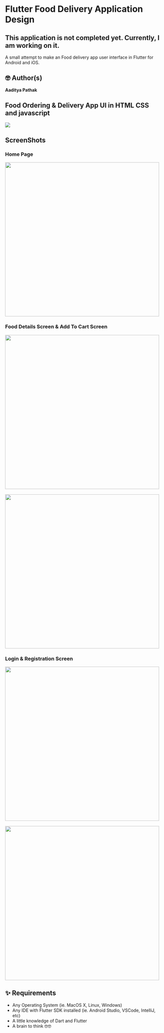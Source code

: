 # Flutter Food Delivery Application Design

## This application is not completed yet. Currently, I am working on it. 
A small attempt to make an Food delivery app user interface in Flutter for Android and iOS.

## 🤓 Author(s)
**Aaditya Pathak**

## Food Ordering & Delivery App UI in HTML CSS and javascript 
<img src="screens/full_ui.png"  />

## ScreenShots
### Home Page
<img src="screens/home_screen.jpg" height="500em" />

### Food Details Screen & Add To Cart Screen
<img src="screens/detail_screen.jpg" height="500em" /> &nbsp;&nbsp;&nbsp;&nbsp; <img src="screens/add_to_cart_screen.jpg" height="500em" />

### Login & Registration Screen
<img src="screens/login_screen.jpg" height="500em" />&nbsp;&nbsp;&nbsp;&nbsp; <img src="screens/signin_scren.jpg" height="500em" />

## ✨ Requirements
* Any Operating System (ie. MacOS X, Linux, Windows)
* Any IDE with Flutter SDK installed (ie.  Android Studio, VSCode, IntelliJ, etc)
* A little knowledge of Dart and Flutter
* A brain to think 🤓🤓


